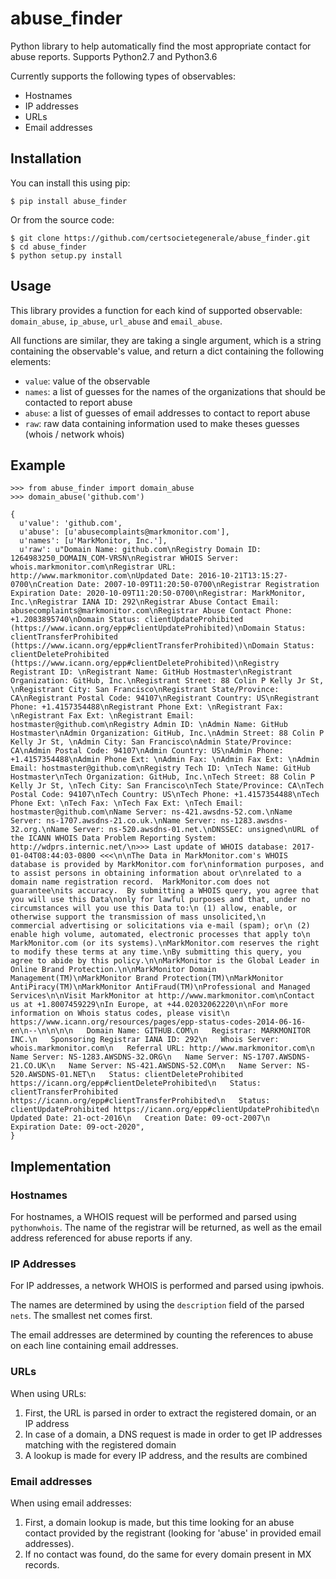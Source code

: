 # abuse_finder

Python library to help automatically find the most appropriate contact for abuse reports.
Supports Python2.7 and Python3.6

Currently supports the following types of observables:

* Hostnames
* IP addresses
* URLs
* Email addresses

## Installation

You can install this using pip:

    $ pip install abuse_finder

Or from the source code:

    $ git clone https://github.com/certsocietegenerale/abuse_finder.git
    $ cd abuse_finder
    $ python setup.py install
    
## Usage

This library provides a function for each kind of supported observable: `domain_abuse`, `ip_abuse`, `url_abuse` and `email_abuse`.

All functions are similar, they are taking a single argument, which is a string containing the observable's value, and return a dict containing the following elements:

* `value`: value of the observable
* `names`: a list of guesses for the names of the organizations that should be contacted to report abuse
* `abuse`: a list of guesses of email addresses to contact to report abuse
* `raw`: raw data containing information used to make theses guesses (whois / network whois)

## Example

    >>> from abuse_finder import domain_abuse
    >>> domain_abuse('github.com')
    
    {
      u'value': 'github.com',
      u'abuse': [u'abusecomplaints@markmonitor.com'],
      u'names': [u'MarkMonitor, Inc.'],
      u'raw': u"Domain Name: github.com\nRegistry Domain ID: 1264983250_DOMAIN_COM-VRSN\nRegistrar WHOIS Server: whois.markmonitor.com\nRegistrar URL: http://www.markmonitor.com\nUpdated Date: 2016-10-21T13:15:27-0700\nCreation Date: 2007-10-09T11:20:50-0700\nRegistrar Registration Expiration Date: 2020-10-09T11:20:50-0700\nRegistrar: MarkMonitor, Inc.\nRegistrar IANA ID: 292\nRegistrar Abuse Contact Email: abusecomplaints@markmonitor.com\nRegistrar Abuse Contact Phone: +1.2083895740\nDomain Status: clientUpdateProhibited (https://www.icann.org/epp#clientUpdateProhibited)\nDomain Status: clientTransferProhibited (https://www.icann.org/epp#clientTransferProhibited)\nDomain Status: clientDeleteProhibited (https://www.icann.org/epp#clientDeleteProhibited)\nRegistry Registrant ID: \nRegistrant Name: GitHub Hostmaster\nRegistrant Organization: GitHub, Inc.\nRegistrant Street: 88 Colin P Kelly Jr St, \nRegistrant City: San Francisco\nRegistrant State/Province: CA\nRegistrant Postal Code: 94107\nRegistrant Country: US\nRegistrant Phone: +1.4157354488\nRegistrant Phone Ext: \nRegistrant Fax: \nRegistrant Fax Ext: \nRegistrant Email: hostmaster@github.com\nRegistry Admin ID: \nAdmin Name: GitHub Hostmaster\nAdmin Organization: GitHub, Inc.\nAdmin Street: 88 Colin P Kelly Jr St, \nAdmin City: San Francisco\nAdmin State/Province: CA\nAdmin Postal Code: 94107\nAdmin Country: US\nAdmin Phone: +1.4157354488\nAdmin Phone Ext: \nAdmin Fax: \nAdmin Fax Ext: \nAdmin Email: hostmaster@github.com\nRegistry Tech ID: \nTech Name: GitHub Hostmaster\nTech Organization: GitHub, Inc.\nTech Street: 88 Colin P Kelly Jr St, \nTech City: San Francisco\nTech State/Province: CA\nTech Postal Code: 94107\nTech Country: US\nTech Phone: +1.4157354488\nTech Phone Ext: \nTech Fax: \nTech Fax Ext: \nTech Email: hostmaster@github.com\nName Server: ns-421.awsdns-52.com.\nName Server: ns-1707.awsdns-21.co.uk.\nName Server: ns-1283.awsdns-32.org.\nName Server: ns-520.awsdns-01.net.\nDNSSEC: unsigned\nURL of the ICANN WHOIS Data Problem Reporting System: http://wdprs.internic.net/\n>>> Last update of WHOIS database: 2017-01-04T08:44:03-0800 <<<\n\nThe Data in MarkMonitor.com's WHOIS database is provided by MarkMonitor.com for\ninformation purposes, and to assist persons in obtaining information about or\nrelated to a domain name registration record.  MarkMonitor.com does not guarantee\nits accuracy.  By submitting a WHOIS query, you agree that you will use this Data\nonly for lawful purposes and that, under no circumstances will you use this Data to:\n (1) allow, enable, or otherwise support the transmission of mass unsolicited,\n     commercial advertising or solicitations via e-mail (spam); or\n (2) enable high volume, automated, electronic processes that apply to\n     MarkMonitor.com (or its systems).\nMarkMonitor.com reserves the right to modify these terms at any time.\nBy submitting this query, you agree to abide by this policy.\n\nMarkMonitor is the Global Leader in Online Brand Protection.\n\nMarkMonitor Domain Management(TM)\nMarkMonitor Brand Protection(TM)\nMarkMonitor AntiPiracy(TM)\nMarkMonitor AntiFraud(TM)\nProfessional and Managed Services\n\nVisit MarkMonitor at http://www.markmonitor.com\nContact us at +1.8007459229\nIn Europe, at +44.02032062220\n\nFor more information on Whois status codes, please visit\n https://www.icann.org/resources/pages/epp-status-codes-2014-06-16-en\n--\n\n\n\n   Domain Name: GITHUB.COM\n   Registrar: MARKMONITOR INC.\n   Sponsoring Registrar IANA ID: 292\n   Whois Server: whois.markmonitor.com\n   Referral URL: http://www.markmonitor.com\n   Name Server: NS-1283.AWSDNS-32.ORG\n   Name Server: NS-1707.AWSDNS-21.CO.UK\n   Name Server: NS-421.AWSDNS-52.COM\n   Name Server: NS-520.AWSDNS-01.NET\n   Status: clientDeleteProhibited https://icann.org/epp#clientDeleteProhibited\n   Status: clientTransferProhibited https://icann.org/epp#clientTransferProhibited\n   Status: clientUpdateProhibited https://icann.org/epp#clientUpdateProhibited\n   Updated Date: 21-oct-2016\n   Creation Date: 09-oct-2007\n   Expiration Date: 09-oct-2020",
    }
    
## Implementation

### Hostnames

For hostnames, a WHOIS request will be performed and parsed using `pythonwhois`. The name of the registrar will be returned, as well as the email address referenced for abuse reports if any.

### IP Addresses

For IP addresses, a network WHOIS is performed and parsed using ipwhois.

The names are determined by using the `description` field of the parsed `nets`. The smallest net comes first.

The email addresses are determined by counting the references to abuse on each line containing email addresses.

### URLs

When using URLs:

1. First, the URL is parsed in order to extract the registered domain, or an IP address
2. In case of a domain, a DNS request is made in order to get IP addresses matching with the registered domain
3. A lookup is made for every IP address, and the results are combined

### Email addresses

When using email addresses:

1. First, a domain lookup is made, but this time looking for an abuse contact provided by the registrant (looking for 'abuse' in provided email addresses).
2. If no contact was found, do the same for every domain present in MX records.
